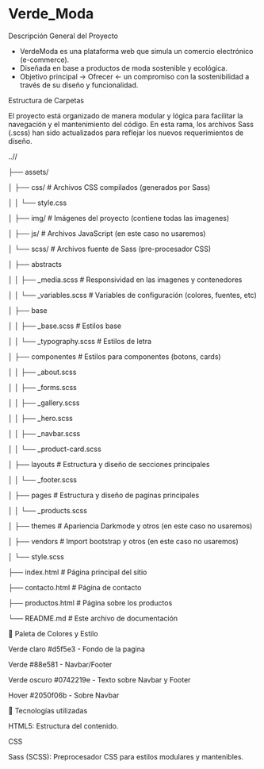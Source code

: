 # Verde_Moda

Descripción General del Proyecto

- VerdeModa es una plataforma web que simula un comercio electrónico (e-commerce).
- Diseñada en base a productos de moda sostenible y ecológica.
- Objetivo principal -> Ofrecer <- un compromiso con la sostenibilidad a través de su diseño y funcionalidad.

Estructura de Carpetas

El proyecto está organizado de manera modular y lógica para facilitar la navegación y el mantenimiento del código. En esta rama, los archivos Sass (.scss) han sido actualizados para reflejar los nuevos requerimientos de diseño.

..//

├── assets/

│   ├── css/              # Archivos CSS compilados (generados por Sass)

│   │   └── style.css

│   ├── img/              # Imágenes del proyecto (contiene todas las imagenes)

│   ├── js/               # Archivos JavaScript (en este caso no usaremos)

│   └── scss/             # Archivos fuente de Sass (pre-procesador CSS)

│       ├── abstracts     

│       │   ├── _media.scss         # Responsividad en las imagenes y contenedores

│       │   └── _variables.scss     # Variables de configuración (colores, fuentes, etc)

│       ├── base

│       │   ├── _base.scss          # Estilos base

│       │   └── _typography.scss    # Estilos de letra

│       ├── componentes             # Estilos para componentes (botons, cards)

│       │   ├── _about.scss 

│       │   ├── _forms.scss 

│       │   ├── _gallery.scss 

│       │   ├── _hero.scss 

│       │   ├── _navbar.scss 

│       │   └── _product-card.scss 

│       ├── layouts                 # Estructura y diseño de secciones principales

│       │   └── _footer.scss

│       ├── pages                   # Estructura y diseño de paginas principales

│       │   └── _products.scss

│       ├── themes                  # Apariencia Darkmode y otros (en este caso no usaremos)

│       ├── vendors                 # Import bootstrap y otros (en este caso no usaremos)

│       └── style.scss

├── index.html       # Página principal del sitio

├── contacto.html    # Página de contacto

├── productos.html   # Página sobre los productos

└── README.md        # Este archivo de documentación

🎨 Paleta de Colores y Estilo

Verde claro     #d5f5e3     - Fondo de la pagina

Verde           #88e581     - Navbar/Footer

Verde oscuro    #0742219e   - Texto sobre Navbar y Footer

Hover           #2050f06b   - Sobre Navbar

🧰 Tecnologías utilizadas 

HTML5: Estructura del contenido.

CSS

Sass (SCSS): Preprocesador CSS para estilos modulares y mantenibles.

